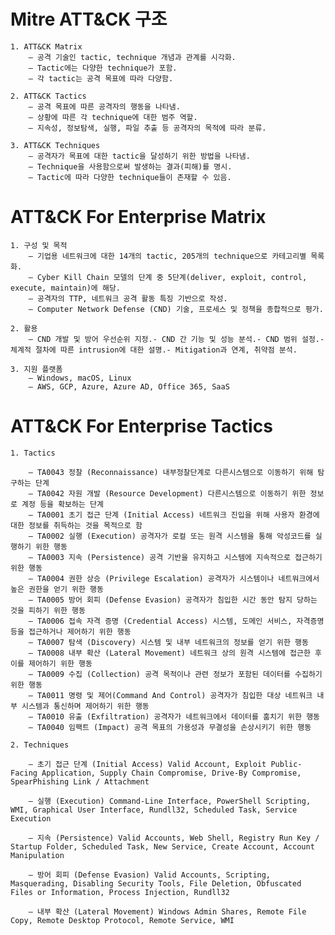 # Mitre ATT&CK 구조

  
    1. ATT&CK Matrix
        – 공격 기술인 tactic, technique 개념과 관계를 시각화.
        – Tactic에는 다양한 technique가 포함.
        – 각 tactic는 공격 목표에 따라 다양함.  
  
    2. ATT&CK Tactics
        – 공격 목표에 따른 공격자의 행동을 나타냄.
        – 상황에 따른 각 technique에 대한 범주 역할.
        – 지속성, 정보탐색, 실행, 파일 추출 등 공격자의 목적에 따라 분류.
   
    3. ATT&CK Techniques
        – 공격자가 목표에 대한 tactic을 달성하기 위한 방법을 나타냄.
        – Technique을 사용함으로써 발생하는 결과(피해)를 명시.
        – Tactic에 따라 다양한 technique들이 존재할 수 있음.


# ATT&CK For Enterprise Matrix

    1. 구성 및 목적
        – 기업용 네트워크에 대한 14개의 tactic, 205개의 technique으로 카테고리별 목록화.
        – Cyber Kill Chain 모델의 단계 중 5단계(deliver, exploit, control, execute, maintain)에 해당.
        – 공격자의 TTP, 네트워크 공격 활동 특징 기반으로 작성.
        – Computer Network Defense (CND) 기술, 프로세스 및 정책을 종합적으로 평가.
 
    2. 활용
        – CND 개발 및 방어 우선순위 지정.- CND 간 기능 및 성능 분석.- CND 범위 설정.- 체계적 절차에 따른 intrusion에 대한 설명.- Mitigation과 연계, 취약점 분석.
 
    3. 지원 플랫폼
        – Windows, macOS, Linux
        – AWS, GCP, Azure, Azure AD, Office 365, SaaS       

# ATT&CK For Enterprise Tactics

    1. Tactics

        – TA0043 정찰 (Reconnaissance) 내부정찰단계로 다른시스템으로 이동하기 위해 탐구하는 단계
        – TA0042 자원 개발 (Resource Development) 다른시스템으로 이동하기 위한 정보로 계정 등을 확보하는 단계
        – TA0001 초기 접근 단계 (Initial Access) 네트워크 진입을 위해 사용자 환경에 대한 정보를 취득하는 것을 목적으로 함
        – TA0002 실행 (Execution) 공격자가 로컬 또는 원격 시스템을 통해 악성코드를 실행하기 위한 행동
        – TA0003 지속 (Persistence) 공격 기반을 유지하고 시스템에 지속적으로 접근하기 위한 행동
        – TA0004 권한 상승 (Privilege Escalation) 공격자가 시스템이나 네트워크에서 높은 권한을 얻기 위한 행동
        – TA0005 방어 회피 (Defense Evasion) 공격자가 침입한 시간 동안 탐지 당하는 것을 피하기 위한 행동
        – TA0006 접속 자격 증명 (Credential Access) 시스템, 도메인 서비스, 자격증명 등을 접근하거나 제어하기 위한 행동
        – TA0007 탐색 (Discovery) 시스템 및 내부 네트워크의 정보를 얻기 위한 행동
        – TA0008 내부 확산 (Lateral Movement) 네트워크 상의 원격 시스템에 접근한 후 이를 제어하기 위한 행동
        – TA0009 수집 (Collection) 공격 목적이나 관련 정보가 포함된 데이터를 수집하기 위한 행동
        – TA0011 명령 및 제어(Command And Control) 공격자가 침입한 대상 네트워크 내부 시스템과 통신하며 제어하기 위한 행동
        – TA0010 유출 (Exfiltration) 공격자가 네트워크에서 데이터를 훔치기 위한 행동
        – TA0040 임팩트 (Impact) 공격 목표의 가용성과 무결성을 손상시키기 위한 행동

    2. Techniques

        – 초기 접근 단계 (Initial Access) Valid Account, Exploit Public-Facing Application, Supply Chain Compromise, Drive-By Compromise, SpearPhishing Link / Attachment
        
        – 실행 (Execution) Command-Line Interface, PowerShell Scripting, WMI, Graphical User Interface, Rundll32, Scheduled Task, Service Execution
        
        – 지속 (Persistence) Valid Accounts, Web Shell, Registry Run Key / Startup Folder, Scheduled Task, New Service, Create Account, Account Manipulation
        
        – 방어 회피 (Defense Evasion) Valid Accounts, Scripting, Masquerading, Disabling Security Tools, File Deletion, Obfuscated Files or Information, Process Injection, Rundll32
        
        – 내부 확산 (Lateral Movement) Windows Admin Shares, Remote File Copy, Remote Desktop Protocol, Remote Service, WMI
